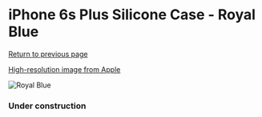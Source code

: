 # iPhone 6s Plus Silicone Case - Royal Blue

[Return to previous page](/iphone_6)

[High-resolution image from Apple](https://store.storeimages.cdn-apple.com/8756/as-images.apple.com/is/MM6E2?wid=4500&hei=4500&fmt=png)

<div style="width: 384px"><img src="/everypreview/MM6E2.png" alt="Royal Blue"></div>

### Under construction
